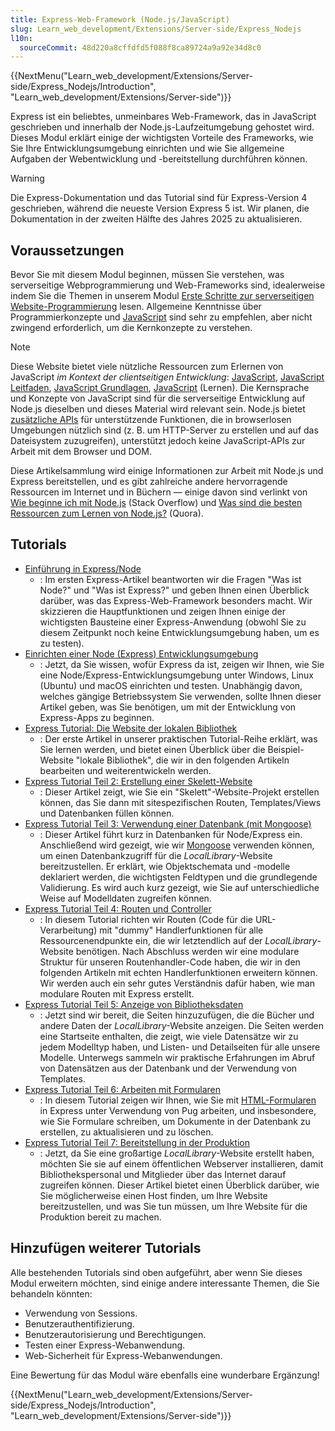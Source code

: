 ```yaml
---
title: Express-Web-Framework (Node.js/JavaScript)
slug: Learn_web_development/Extensions/Server-side/Express_Nodejs
l10n:
  sourceCommit: 48d220a8cffdfd5f088f8ca89724a9a92e34d8c0
---
```


{{NextMenu("Learn_web_development/Extensions/Server-side/Express_Nodejs/Introduction", "Learn_web_development/Extensions/Server-side")}}

Express ist ein beliebtes, unmeinbares Web-Framework, das in JavaScript geschrieben und innerhalb der Node.js-Laufzeitumgebung gehostet wird. Dieses Modul erklärt einige der wichtigsten Vorteile des Frameworks, wie Sie Ihre Entwicklungsumgebung einrichten und wie Sie allgemeine Aufgaben der Webentwicklung und -bereitstellung durchführen können.

> [!WARNING]
> Die Express-Dokumentation und das Tutorial sind für Express-Version 4 geschrieben, während die neueste Version Express 5 ist.
> Wir planen, die Dokumentation in der zweiten Hälfte des Jahres 2025 zu aktualisieren.

## Voraussetzungen

Bevor Sie mit diesem Modul beginnen, müssen Sie verstehen, was serverseitige Webprogrammierung und Web-Frameworks sind, idealerweise indem Sie die Themen in unserem Modul [Erste Schritte zur serverseitigen Website-Programmierung](/de/docs/Learn_web_development/Extensions/Server-side/First_steps) lesen. Allgemeine Kenntnisse über Programmierkonzepte und [JavaScript](/de/docs/Web/JavaScript) sind sehr zu empfehlen, aber nicht zwingend erforderlich, um die Kernkonzepte zu verstehen.

> [!NOTE]
> Diese Website bietet viele nützliche Ressourcen zum Erlernen von JavaScript _im Kontext der clientseitigen Entwicklung_: [JavaScript](/de/docs/Web/JavaScript), [JavaScript Leitfaden](/de/docs/Web/JavaScript/Guide), [JavaScript Grundlagen](/de/docs/Learn_web_development/Getting_started/Your_first_website/Adding_interactivity), [JavaScript](/de/docs/Learn_web_development/Core/Scripting) (Lernen). Die Kernsprache und Konzepte von JavaScript sind für die serverseitige Entwicklung auf Node.js dieselben und dieses Material wird relevant sein. Node.js bietet [zusätzliche APIs](https://nodejs.org/dist/latest-v10.x/docs/api/) für unterstützende Funktionen, die in browserlosen Umgebungen nützlich sind (z. B. um HTTP-Server zu erstellen und auf das Dateisystem zuzugreifen), unterstützt jedoch keine JavaScript-APIs zur Arbeit mit dem Browser und DOM.
>
> Diese Artikelsammlung wird einige Informationen zur Arbeit mit Node.js und Express bereitstellen, und es gibt zahlreiche andere hervorragende Ressourcen im Internet und in Büchern — einige davon sind verlinkt von [Wie beginne ich mit Node.js](https://stackoverflow.com/questions/2353818/how-do-i-get-started-with-node-js/5511507) (Stack Overflow) und [Was sind die besten Ressourcen zum Lernen von Node.js?](https://www.quora.com/What-is-the-greatest-resource-for-learning-Node-js-for-a-newbie) (Quora).

## Tutorials

- [Einführung in Express/Node](/de/docs/Learn_web_development/Extensions/Server-side/Express_Nodejs/Introduction)
  - : Im ersten Express-Artikel beantworten wir die Fragen "Was ist Node?" und "Was ist Express?" und geben Ihnen einen Überblick darüber, was das Express-Web-Framework besonders macht. Wir skizzieren die Hauptfunktionen und zeigen Ihnen einige der wichtigsten Bausteine einer Express-Anwendung (obwohl Sie zu diesem Zeitpunkt noch keine Entwicklungsumgebung haben, um es zu testen).
- [Einrichten einer Node (Express) Entwicklungsumgebung](/de/docs/Learn_web_development/Extensions/Server-side/Express_Nodejs/development_environment)
  - : Jetzt, da Sie wissen, wofür Express da ist, zeigen wir Ihnen, wie Sie eine Node/Express-Entwicklungsumgebung unter Windows, Linux (Ubuntu) und macOS einrichten und testen. Unabhängig davon, welches gängige Betriebssystem Sie verwenden, sollte Ihnen dieser Artikel geben, was Sie benötigen, um mit der Entwicklung von Express-Apps zu beginnen.
- [Express Tutorial: Die Website der lokalen Bibliothek](/de/docs/Learn_web_development/Extensions/Server-side/Express_Nodejs/Tutorial_local_library_website)
  - : Der erste Artikel in unserer praktischen Tutorial-Reihe erklärt, was Sie lernen werden, und bietet einen Überblick über die Beispiel-Website "lokale Bibliothek", die wir in den folgenden Artikeln bearbeiten und weiterentwickeln werden.
- [Express Tutorial Teil 2: Erstellung einer Skelett-Website](/de/docs/Learn_web_development/Extensions/Server-side/Express_Nodejs/skeleton_website)
  - : Dieser Artikel zeigt, wie Sie ein "Skelett"-Website-Projekt erstellen können, das Sie dann mit sitespezifischen Routen, Templates/Views und Datenbanken füllen können.
- [Express Tutorial Teil 3: Verwendung einer Datenbank (mit Mongoose)](/de/docs/Learn_web_development/Extensions/Server-side/Express_Nodejs/mongoose)
  - : Dieser Artikel führt kurz in Datenbanken für Node/Express ein. Anschließend wird gezeigt, wie wir [Mongoose](https://mongoosejs.com/) verwenden können, um einen Datenbankzugriff für die _LocalLibrary_-Website bereitzustellen. Er erklärt, wie Objektschemata und -modelle deklariert werden, die wichtigsten Feldtypen und die grundlegende Validierung. Es wird auch kurz gezeigt, wie Sie auf unterschiedliche Weise auf Modelldaten zugreifen können.
- [Express Tutorial Teil 4: Routen und Controller](/de/docs/Learn_web_development/Extensions/Server-side/Express_Nodejs/routes)
  - : In diesem Tutorial richten wir Routen (Code für die URL-Verarbeitung) mit "dummy" Handlerfunktionen für alle Ressourcenendpunkte ein, die wir letztendlich auf der _LocalLibrary_-Website benötigen. Nach Abschluss werden wir eine modulare Struktur für unseren Routenhandler-Code haben, die wir in den folgenden Artikeln mit echten Handlerfunktionen erweitern können. Wir werden auch ein sehr gutes Verständnis dafür haben, wie man modulare Routen mit Express erstellt.
- [Express Tutorial Teil 5: Anzeige von Bibliotheksdaten](/de/docs/Learn_web_development/Extensions/Server-side/Express_Nodejs/Displaying_data)
  - : Jetzt sind wir bereit, die Seiten hinzuzufügen, die die Bücher und andere Daten der _LocalLibrary_-Website anzeigen. Die Seiten werden eine Startseite enthalten, die zeigt, wie viele Datensätze wir zu jedem Modelltyp haben, und Listen- und Detailseiten für alle unsere Modelle. Unterwegs sammeln wir praktische Erfahrungen im Abruf von Datensätzen aus der Datenbank und der Verwendung von Templates.
- [Express Tutorial Teil 6: Arbeiten mit Formularen](/de/docs/Learn_web_development/Extensions/Server-side/Express_Nodejs/forms)
  - : In diesem Tutorial zeigen wir Ihnen, wie Sie mit [HTML-Formularen](/de/docs/Learn_web_development/Extensions/Forms) in Express unter Verwendung von Pug arbeiten, und insbesondere, wie Sie Formulare schreiben, um Dokumente in der Datenbank zu erstellen, zu aktualisieren und zu löschen.
- [Express Tutorial Teil 7: Bereitstellung in der Produktion](/de/docs/Learn_web_development/Extensions/Server-side/Express_Nodejs/deployment)
  - : Jetzt, da Sie eine großartige _LocalLibrary_-Website erstellt haben, möchten Sie sie auf einem öffentlichen Webserver installieren, damit Bibliothekspersonal und Mitglieder über das Internet darauf zugreifen können. Dieser Artikel bietet einen Überblick darüber, wie Sie möglicherweise einen Host finden, um Ihre Website bereitzustellen, und was Sie tun müssen, um Ihre Website für die Produktion bereit zu machen.

## Hinzufügen weiterer Tutorials

Alle bestehenden Tutorials sind oben aufgeführt, aber wenn Sie dieses Modul erweitern möchten, sind einige andere interessante Themen, die Sie behandeln könnten:

- Verwendung von Sessions.
- Benutzerauthentifizierung.
- Benutzerautorisierung und Berechtigungen.
- Testen einer Express-Webanwendung.
- Web-Sicherheit für Express-Webanwendungen.

Eine Bewertung für das Modul wäre ebenfalls eine wunderbare Ergänzung!

{{NextMenu("Learn_web_development/Extensions/Server-side/Express_Nodejs/Introduction", "Learn_web_development/Extensions/Server-side")}}

